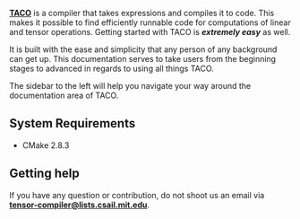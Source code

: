 **[TACO](http://tensor-compiler.org)** is a compiler that takes expressions and compiles it to code. This makes it possible to find efficiently runnable code for computations of linear and tensor operations.  Getting started with TACO is ***extremely easy*** as well.

It is built with the ease and simplicity that any person of any background can get up. This documentation serves to take users from the beginning stages to advanced in regards to using all things TACO.

The sidebar to the left will help you navigate your way around the documentation area of TACO.

## System Requirements

* CMake 2.8.3


## Getting help

If you have any question or contribution, do not shoot us an email via **tensor-compiler@lists.csail.mit.edu**.
